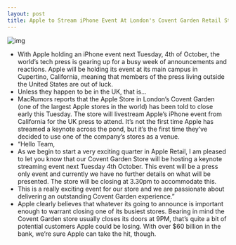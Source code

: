 ```yaml
---
layout: post
title: Apple to Stream iPhone Event At London's Covent Garden Retail Store
---
```

![img](http://media.idownloadblog.com/wp-content/uploads/2011/09/Covent-garden.png)
* With Apple holding an iPhone event next Tuesday, 4th of October, the world’s tech press is gearing up for a busy week of announcements and reactions. Apple will be holding its event at its main campus in Cupertino, California, meaning that members of the press living outside the United States are out of luck.
* Unless they happen to be in the UK, that is…
* MacRumors reports that the Apple Store in London’s Covent Garden (one of the largest Apple stores in the world) has been told to close early this Tuesday. The store will livestream Apple’s iPhone event from California for the UK press to attend. It’s not the first time Apple has streamed a keynote across the pond, but it’s the first time they’ve decided to use one of the company’s stores as a venue.
* “Hello Team,
* As we begin to start a very exciting quarter in Apple Retail, I am pleased to let you know that our Covent Garden Store will be hosting a keynote streaming event next Tuesday 4th October. This event will be a press only event and currently we have no further details on what will be presented. The store will be closing at 3.30pm to accommodate this.
* This is a really exciting event for our store and we are passionate about delivering an outstanding Covent Garden experience.”
* Apple clearly believes that whatever its going to announce is important enough to warrant closing one of its busiest stores. Bearing in mind the Covent Garden store usually closes its doors at 9PM, that’s quite a bit of potential customers Apple could be losing. With over $60 billion in the bank, we’re sure Apple can take the hit, though.

